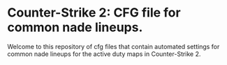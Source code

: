 # Counter-Strike 2: CFG file for common nade lineups.
Welcome to this repository of cfg files that contain automated settings for common nade lineups for the active duty maps in Counter-Strike 2.
